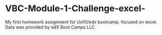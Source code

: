 # VBC-Module-1-Challenge-excel-
My first homework assignment for UofO/edx bootcamp, focused on excel.  
Data was provided by edX Boot Camps LLC.

